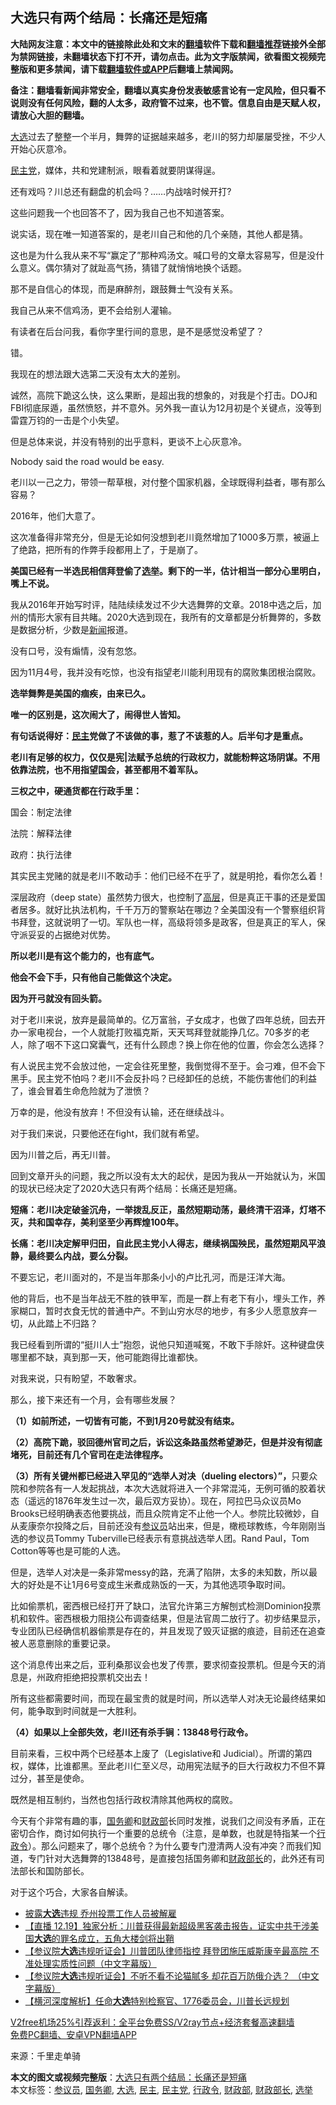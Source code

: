  <h2>大选只有两个结局：长痛还是短痛</h2> <p class="notice"><b>大陆网友注意：本文中的链接除此处和文末的<a href="https://github.com/bannedbook/fanqiang" >翻墙</a>软件下载和<a href="https://github.com/killgcd/justmysocks/blob/master/README.md">翻墙推荐</a>链接外全部为禁网链接，未翻墙状态下打不开，请勿点击。此为文字版禁闻，欲看图文视频完整版和更多禁闻，请下载<a href="https://github.com/bannedbook/fanqiang">翻墙软件或APP</a>后翻墙上禁闻网。</p><p>备注：翻墙看新闻非常安全，翻墙以真实身份发表敏感言论有一定风险，但只看不说则没有任何风险，翻的人太多，政府管不过来，也不管。信息自由是天赋人权，请放心大胆的翻墙。</b></p>  <div class="entry"> <p id="conimg"><a href="https://www.bannedbook.org/bnews/tag/%e5%a4%a7%e9%80%89/" class="st_tag internal_tag" rel="tag" title="标签 大选 下的日志">大选</a>过去了整整一个半月，舞弊的证据越来越多，老川的努力却屡屡受挫，不少人开始心灰意冷。</p> <p><a href="https://www.bannedbook.org/bnews/tag/%e6%b0%91%e4%b8%bb%e5%85%9a/" class="st_tag internal_tag" rel="tag" title="标签 民主党 下的日志">民主党</a>，媒体，共和党建制派，眼看着就要阴谋得逞。</p> <p>还有戏吗？川总还有翻盘的机会吗？……内战啥时候开打?</p> <p>这些问题我一个也回答不了，因为我自己也不知道答案。</p> <p>说实话，现在唯一知道答案的，是老川自己和他的几个亲随，其他人都是猜。</p> <p>这也是为什么我从来不写“赢定了”那种鸡汤文。喊口号的文章太容易写，但是没什么意义。偶尔猜对了就趾高气扬，猜错了就悄悄地换个话题。</p> <p>那不是自信心的体现，而是麻醉剂，跟鼓舞士气没有关系。</p> <p>我自己从来不信鸡汤，更不会给别人灌输。</p> <p>有读者在后台问我，看你字里行间的意思，是不是感觉没希望了？</p> <p>错。</p> <p>我现在的想法跟大选第二天没有太大的差别。</p> <p>诚然，高院下跪这么快，这么果断，是超出我的想象的，对我是个打击。DOJ和FBI彻底尿遁，虽然愤怒，并不意外。另外我一直认为12月初是个关键点，没等到雷霆万钧的一击是个小失望。</p> <p>但是总体来说，并没有特别的出乎意料，更谈不上心灰意冷。</p> <p>Nobody said the road would be easy.</p> <p>老川以一己之力，带领一帮草根，对付整个国家机器，全球既得利益者，哪有那么容易？</p>  <p>2016年，他们大意了。</p> <p>这次准备得非常充分，但是无论如何没想到老川竟然增加了1000多万票，被逼上了绝路，把所有的作弊手段都用上了，于是崩了。</p> <p><strong>美国已经有一半选民相信拜登偷了<a href="https://www.bannedbook.org/bnews/tag/%e9%80%89%e4%b8%be/" class="st_tag internal_tag" rel="tag" title="标签 选举 下的日志">选举</a>。剩下的一半，估计相当一部分心里明白，嘴上不说。</strong></p> <p>我从2016年开始写时评，陆陆续续发过不少大选舞弊的文章。2018中选之后，加州的情形大家有目共睹。2020大选到现在，我所有的文章都是分析舞弊的，多数是数据分析，少数是<span class='wp_keywordlink_affiliate'><a href="https://www.bannedbook.org/" title="新闻">新闻</a></span>报道。</p> <p>没有口号，没有煽情，没有忽悠。</p> <p>因为11月4号，我并没有吃惊，也没有指望老川能利用现有的腐败集团根治腐败。</p> <p><strong>选举舞弊是美国的痼疾，由来已久。</strong></p> <p><strong>唯一的区别是，这次闹大了，闹得世人皆知。</strong></p> <p><strong>有句话说得好：<a href="https://www.bannedbook.org/bnews/tag/%e6%b0%91%e4%b8%bb/" class="st_tag internal_tag" rel="tag" title="标签 民主 下的日志">民主</a>党做了不该做的事，惹了不该惹的人。后半句才是重点。</strong></p> <p><strong>老川有足够的权力，仅仅是宪|法赋予总统的行政权力，就能粉粹这场阴谋。不用依靠法院，也不用指望国会，甚至都用不着军队。</strong></p> <p><strong>三权之中，硬通货都在行政手里：</strong></p> <p>国会：制定法律</p> <p>法院：解释法律</p> <p>政府：执行法律</p> <p>其实民主党赌的就是老川不敢动手：他们已经不在乎了，就是明抢，看你怎么着！</p>  <p>深层政府（deep state）虽然势力很大，也控制了<span class='wp_keywordlink_affiliate'><a href="https://www.bannedbook.org/bnews/ccpdope/" title="中共高层内幕" target="_blank">高层</a></span>，但是真正干事的还是爱国者居多。就好比执法机构，千千万万的警察站在哪边？全美国没有一个警察组织背书拜登，这就说明了一切。军队也一样，高级将领多是政客，但是真正的军人，保守派妥妥的占据绝对优势。</p> <p><strong>所以老川是有这个能力的，也有底气。</strong></p> <p><strong>他会不会下手，只有他自己能做这个决定。</strong></p> <p><strong>因为开弓就没有回头箭。</strong></p> <p>对于老川来说，放弃是最简单的。亿万富翁，子女成才，也做了四年总统，回去开办一家电视台，一个人就能打败福克斯，天天骂拜登就能挣几亿。70多岁的老人，除了咽不下这口窝囊气，还有什么顾虑？换上你在他的位置，你会怎么选择？</p> <p>有人说民主党不会放过他，一定会往死里整，我倒觉得不至于。会刁难，但不会下黑手。民主党不怕吗？老川不会反扑吗？已经卸任的总统，不能伤害他们的利益了，谁会冒着生命危险就为了泄愤？</p> <p>万幸的是，他没有放弃！不但没有认输，还在继续战斗。</p> <p>对于我们来说，只要他还在fight，我们就有希望。</p> <p>因为川普之后，再无川普。</p> <p>回到文章开头的问题，我之所以没有太大的起伏，是因为我从一开始就认为，米国的现状已经决定了2020大选只有两个结局：长痛还是短痛。</p> <p><strong>短痛：老川决定破釜沉舟，一举拨乱反正，虽然短期动荡，最终清干沼泽，灯塔不灭，共和国幸存，美利坚至少再辉煌100年。</strong></p> <p><strong>长痛：老川决定解甲归田，自此民主党小人得志，继续祸国殃民，虽然短期风平浪静，最终要么内战，要么分裂。</strong></p> <p>不要忘记，老川面对的，不是当年那条小小的卢比孔河，而是汪洋大海。</p> <p>他的背后，也不是当年战无不胜的铁甲军，而是一群上有老下有小，埋头工作，养家糊口，暂时衣食无忧的普通中产。不到山穷水尽的地步，有多少人愿意放弃一切，从此踏上不归路？</p> <p>我已经看到所谓的“挺川人士”抱怨，说他只知道喊冤，不敢下手除奸。这种键盘侠哪里都不缺，真到那一天，他可能跑得比谁都快。</p>  <p>对我来说，只有盼望，不敢奢求。</p> <p>那么，接下来还有一个月，会有哪些发展？</p> <p><strong>（1）如前所述，一切皆有可能，不到1月20号就没有结束。</strong></p> <p><strong>（2）高院下跪，驳回德州官司之后，诉讼这条路虽然希望渺茫，但是并没有彻底堵死，目前还有几个官司在走法律程序。</strong></p> <p><strong>（3）所有关键州都已经进入罕见的“选举人对决（dueling electors）”，</strong>只要众院和参院各有一人发起挑战，本次大选就将进入一个非常混沌，无例可循的胶着状态（遥远的1876年发生过一次，最后双方妥协）。现在，阿拉巴马众议员Mo Brooks已经明确表态他要挑战，而且众院肯定不止他一个人。参院比较微妙，自从麦康奈尔投降之后，目前还没有<a href="https://www.bannedbook.org/bnews/tag/%e5%8f%82%e8%ae%ae%e5%91%98/" class="st_tag internal_tag" rel="tag" title="标签 参议员 下的日志">参议员</a>站出来，但是，橄榄球教练，今年刚刚当选的参议员Tommy Tuberville已经表示有意挑战选举人团。Rand Paul，Tom Cotton等等也是可能的人选。</p> <p>但是，选举人对决是一条非常messy的路，充满了陷阱，太多的未知数，所以最大的好处是不让1月6号变成生米煮成熟饭的一天，为其他选项争取时间。</p> <p>比如偷票机，密西根已经打开了缺口，法官允许第三方解刨式检测Dominion投票机和软件。密西根极力阻挠公布调查结果，但是法官周二放行了。初步结果显示，专业团队已经确信机器偷票是存在的，并且发现了毁灭证据的痕迹，目前还在追查被人恶意删除的重要记录。</p> <p>这个消息传出来之后，亚利桑那议会也发了传票，要求彻查投票机。但是今天的消息是，州政府拒绝把投票机交出去！</p> <p>所有这些都需要时间，而现在最宝贵的就是时间，所以选举人对决无论最终结果如何，能争取到时间就是一大胜利。</p> <p><strong>（4）如果以上全部失效，老川还有杀手锏：13848号行</strong><strong>政令。</strong></p> <p>目前来看，三权中两个已经基本上废了（Legislative和 Judicial）。所谓的第四权，媒体，比谁都黑。至此老川仁至义尽，动用宪法赋予的巨大行政权力不但不算过分，甚至是使命。</p> <p>既然是相互制约，当然也包括行政权清除其他两权的腐败。</p> <p>今天有个非常有趣的事，<a href="https://www.bannedbook.org/bnews/tag/%e5%9b%bd%e5%8a%a1%e5%8d%bf/" class="st_tag internal_tag" rel="tag" title="标签 国务卿 下的日志">国务卿</a>和<a href="https://www.bannedbook.org/bnews/tag/%E8%B4%A2%E6%94%BF%E9%83%A8/" class="st_tag internal_tag" rel="tag" title="标签 财政部 下的日志">财政部</a>长同时发推，说我们之间没有矛盾，正在密切合作，商讨如何执行一个重要的总统令（注意，是单数，也就是特指某一个<a href="https://www.bannedbook.org/bnews/tag/%E8%A1%8C%E6%94%BF%E4%BB%A4/" class="st_tag internal_tag" rel="tag" title="标签 行政令 下的日志">行政令</a>）。那么问题来了，哪个总统令？为什么要专门澄清两人没有冲突？而我们知道，专门针对大选舞弊的13848号，是直接包括国务卿和<a href="https://www.bannedbook.org/bnews/tag/%e8%b4%a2%e6%94%bf%e9%83%a8%e9%95%bf/" class="st_tag internal_tag" rel="tag" title="标签 财政部长 下的日志">财政部长</a>的，此外还有司法部长和国防部长。</p> <p>对于这个巧合，大家各自解读。</p> <ul class='op-related-articles' title='相关阅读'> <li><a href='https://www.bannedbook.org/bnews/comments/20201220/1451407.html' target='_blank'>披露<b>大选</b>违规 乔州投票工作人员被解雇</a></li> <li><a href='https://www.bannedbook.org/bnews/bannedvideo/20201220/1451381.html' target='_blank'>【直播 12.19】独家分析：川普获得最新超级黑客袭击报告，证实中共干涉美国<b>大选</b>的罪名成立，五角大楼剑将出鞘</a></li> <li><a href='https://www.bannedbook.org/bnews/bannedvideo/20201220/1451334.html' target='_blank'>【参议院<b>大选</b>违规听证会】川普团队律师指控 拜登团施压威斯康辛最高院 不准处理实质性问题（中文字幕版）</a></li> <li><a href='https://www.bannedbook.org/bnews/bannedvideo/20201220/1451333.html' target='_blank'>【参议院<b>大选</b>违规听证会】不听不看不论猫腻多 却花百万防俄介选？ （中文字幕版）</a></li> <li><a href='https://www.bannedbook.org/bnews/bannedvideo/20201220/1451313.html' target='_blank'>【横河深度解析】任命<b>大选</b>特别检察官、1776委员会，川普长远规划</a></li> </ul> <p class="texttj"> <a href="https://www.bannedbook.org/forum23/topic22702.html" target="_blank">V2free机场25%引荐返利：全平台免费SS/V2ray节点+经济套餐高速翻墙</a><br/> <a href="https://github.com/bannedbook/fanqiang/wiki/%E7%A6%81%E9%97%BB%E7%BD%91%E5%AE%89%E5%8D%93%E7%BF%BB%E5%A2%99%E6%96%B0%E9%97%BBAPP" target="_blank">免费PC翻墙、安卓VPN翻墙APP</a></p><p> 来源：千里走单骑 </p> <a name='sharetosocial'></a>       <div><b>本文的图文或视频完整版</b>：<a href='https://www.bannedbook.org/bnews/comments/20201220/1451440.html'>大选只有两个结局：长痛还是短痛</a></div>  </div><!--END ENTRY--> <div class="postfooter"> <div>本文标签：<a href="https://www.bannedbook.org/bnews/tag/%e5%8f%82%e8%ae%ae%e5%91%98/" rel="tag">参议员</a>, <a href="https://www.bannedbook.org/bnews/tag/%e5%9b%bd%e5%8a%a1%e5%8d%bf/" rel="tag">国务卿</a>, <a href="https://www.bannedbook.org/bnews/tag/%e5%a4%a7%e9%80%89/" rel="tag">大选</a>, <a href="https://www.bannedbook.org/bnews/tag/%e6%b0%91%e4%b8%bb/" rel="tag">民主</a>, <a href="https://www.bannedbook.org/bnews/tag/%e6%b0%91%e4%b8%bb%e5%85%9a/" rel="tag">民主党</a>, <a href="https://www.bannedbook.org/bnews/tag/%E8%A1%8C%E6%94%BF%E4%BB%A4/" rel="tag">行政令</a>, <a href="https://www.bannedbook.org/bnews/tag/%E8%B4%A2%E6%94%BF%E9%83%A8/" rel="tag">财政部</a>, <a href="https://www.bannedbook.org/bnews/tag/%e8%b4%a2%e6%94%bf%e9%83%a8%e9%95%bf/" rel="tag">财政部长</a>, <a href="https://www.bannedbook.org/bnews/tag/%e9%80%89%e4%b8%be/" rel="tag">选举</a></div>  </div><!--END POSTFOOTER--> 